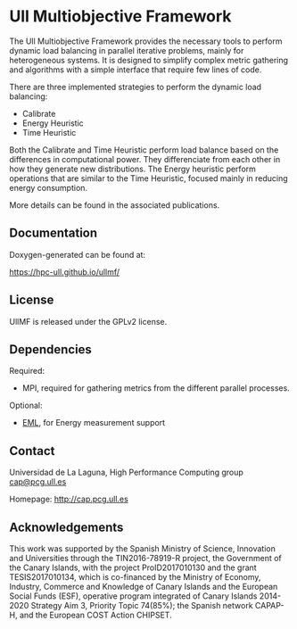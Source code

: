 Ull Multiobjective Framework 
==========================
The Ull Multiobjective Framework provides the necessary tools to perform 
dynamic load balancing in parallel iterative problems, mainly for heterogeneous systems. It is designed to simplify
complex metric gathering and algorithms with a simple interface that require few lines of code.

There are three implemented strategies to perform the dynamic load balancing:

* Calibrate
* Energy Heuristic
* Time Heuristic

Both the Calibrate and Time Heuristic perform load balance based on the differences in computational power.
They differenciate from each other in how they generate new distributions.
The Energy heuristic perform operations that are similar to the Time Heuristic, focused mainly in reducing energy
consumption.

More details can be found in the associated publications.

Documentation
-------------

Doxygen-generated can be found at:

https://hpc-ull.github.io/ullmf/

License
-------
UllMF is released under the GPLv2 license.

Dependencies
------------
Required:
* MPI, required for gathering metrics from the different parallel processes. 

Optional:
* [EML](https://github.com/HPC-ULL/eml), for Energy measurement support

Contact
-------
Universidad de La Laguna, High Performance Computing group <cap@pcg.ull.es>

Homepage: http://cap.pcg.ull.es

Acknowledgements
----------------

This work was supported by the Spanish Ministry of Science, Innovation and Universities through
the TIN2016-78919-R project, the Government of the Canary Islands,
with the project ProID2017010130 and the grant TESIS2017010134, which is
co-financed by the Ministry of Economy, Industry, Commerce and Knowledge of Canary Islands and 
the European Social Funds (ESF), operative program integrated of Canary Islands 2014-2020
Strategy Aim 3, Priority Topic 74(85\%); the Spanish network CAPAP-H, and the European COST Action CHIPSET.



